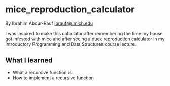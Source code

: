 mice_reproduction_calculator
==================
By Ibrahim Abdur-Rauf <ibrauf@umich.edu>

I was inspired to make this calculator after remembering the time my house got infested with mice and after seeing a duck reproduction calculator in my Introductory Programming and Data Structures course lecture. 

What I learned
---------------
- What a recursive function is
- How to implement a recursive function
